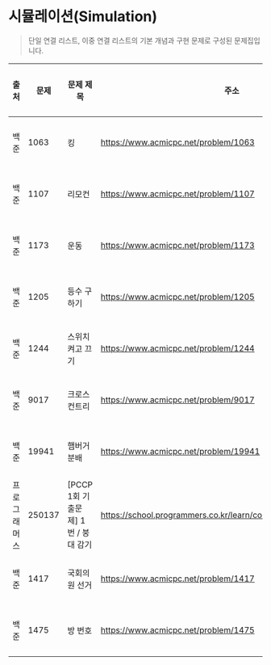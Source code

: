 # 시뮬레이션(Simulation)

> 단일 연결 리스트, 이중 연결 리스트의 기본 개념과 구현 문제로 구성된 문제집입니다.

| 출처         | 문제   | 문제 제목                           | 주소                                                             | 정답 코드                       | 난이도   | 정답 여부 |
| ------------ | ------ | ----------------------------------- | ---------------------------------------------------------------- | ------------------------------- | -------- | --------- |
| 백준         | 1063   | 킹                                  | https://www.acmicpc.net/problem/1063                             | [정답 코드](./0x0C/1063.js)     | Silver.3 | ✅        |
| 백준         | 1107   | 리모컨                              | https://www.acmicpc.net/problem/1107                             | [정답 코드](./0x0C/1107.js)     | Gold.4   | ❌        |
| 백준         | 1173   | 운동                                | https://www.acmicpc.net/problem/1173                             | [정답 코드](./0x0C/1173.js)     | Bronze.2 | ✅        |
| 백준         | 1205   | 등수 구하기                         | https://www.acmicpc.net/problem/1205                             | [정답 코드](./0x0C/1205.js)     | Silver.4 | ✅        |
| 백준         | 1244   | 스위치 켜고 끄기                    | https://www.acmicpc.net/problem/1244                             | [정답 코드](./0x0C/1244.js)     | Silver.4 | ✅        |
| 백준         | 9017   | 크로스 컨트리                       | https://www.acmicpc.net/problem/9017                             | [정답 코드](./0x0C/9017.js)     | Silver.3 | ✅        |
| 백준         | 19941  | 햄버거 분배                         | https://www.acmicpc.net/problem/19941                            | [정답 코드](./0x0C/19941.js)    | Silver.3 | ✅        |
| 프로그래머스 | 250137 | [PCCP 1회 기출문제] 1번 / 붕대 감기 | https://school.programmers.co.kr/learn/courses/30/lessons/250137 | [정답 코드](./0x0C/붕대감기.js) | Lv.1     | ✅        |
| 백준         | 1417   | 국회의원 선거                       | https://www.acmicpc.net/problem/1417                             | [정답 코드](./0x0C/1417.js)     | Silver.5 | ✅        |
| 백준         | 1475   | 방 번호                             | https://www.acmicpc.net/problem/1475                             | [정답 코드](./0x0C/1475.js)     | Silver.5 | ✅        |

